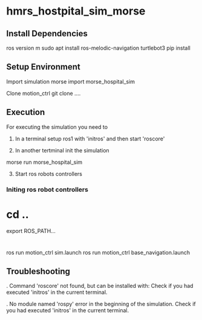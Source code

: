 # hmrs_hostpital_sim_morse

## Install Dependencies
ros version m
sudo apt install ros-melodic-navigation
turtlebot3
pip install 

## Setup Environment
Import simulation 
 morse import morse_hospital_sim

Clone motion_ctrl
git clone ....


## Execution
For executing the simulation you need to 
1. In a terminal setup ros1 with 'initros' and then start 'roscore'

2. In another tertminal init the simulation

  morse run morse_hospital_sim

3. Start ros robots controllers

### Initing ros robot controllers
 # cd .. 
 export ROS_PATH...
 # 
 ros run motion_ctrl sim.launch 
 ros run motion_ctrl base_navigation.launch 


## Troubleshooting
. Command 'roscore' not found, but can be installed with:
  Check if you had executed 'initros' in the current terminal.

. No module named 'rospy' error in the beginning of the simulation.
  Check if you had executed 'initros' in the current terminal.
